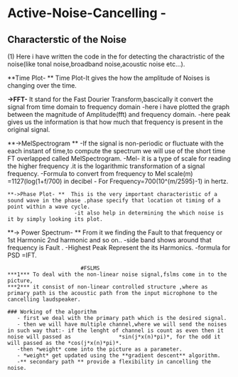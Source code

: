 #   Active-Noise-Cancelling -  
##  Characterstic of the Noise

(1) Here i have written the code in the for detecting the charactristic of the noise(like tonal noise,broadband noise,acoustic noise etc...).
  
  
  **Time Plot- **           Time Plot-It gives the how the amplitude of Noises is changing over the time.
   
  **->FFT-**                It stand for the Fast Dourier Transform,bascically it convert the signal from time domain to frequency domain
                            -here i have plotted the graph between the magnitude of Amplitude(fft) and frequency domain.
                            -here peak gives us the information is that how much that frequency is present in the original signal.
   
   **->MelSpectrogram **  -If the signal is non-periodic or fluctuate with the each instant of time,to compute the spectrum we will use of the short time FT overlapped                           called MelSpectrogram.
                         -Mel- it is a type of scale for reading the higher frequency .it is the logarithmic transformation of a signal frequency.
                         -Formula to convert from frequency to Mel scale(m) =1127(log(1+f/700) in decibel
                        - For Frequency=700(10^(m/2595)-1) in hertz.
    
    **->Phase Plot- **  This is the very important characteristic of a sound wave in the phase .phase specify that location ot timing of a point within a wave cycle.
                         -it also help in determining the which noise is it by simply looking its plot.
    
   **-> Power Spectrum- **   From it we finding the Fault to that frequency or 1st Harmonic 2nd harmonic and so on..
                       -side band shows around that frequency is Fault .
                        -Highest Peak Represent the its Harmonics.
                        -formula for PSD =IFT. 
               
                           #FSLMS
    ***1*** To deal with the non-linear noise signal,fslms come in to the picture,
    ***2*** it consist of non-linear controlled structure ,where as primary path is the acoustic path from the input microphone to the cancelling laudspeaker.
    
    ### Working of the algorithm 
       - first we deal with the primary path which is the desired signal.
       - then we will have multiple channel,where we will send the noises in such way that:- if the lenght of channel is count as even then it noise will passed as               *sin(j*x(n)*pi)*, for the odd it will passed as the *cos(j*x(n)*pi)*.
       -then *weight* come into the picture as a parameter.
       - *weight* get updated using the **gradient descent** algorithm.
       -** secondary path ** provide a flexibility in cancelling the noise.
    
                      
                        
                        
                        
                        
                        
                        
                        
                        
                        
                        
                        
                        
